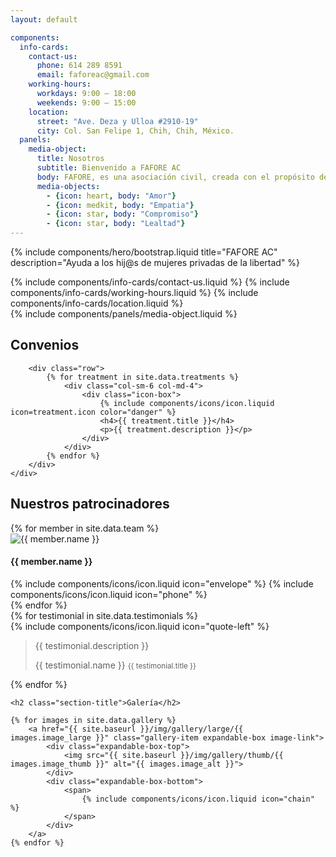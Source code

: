 ```yaml
---
layout: default

components:
  info-cards:
    contact-us:
      phone: 614 289 8591
      email: faforeac@gmail.com
    working-hours:
      workdays: 9:00 – 18:00
      weekends: 9:00 – 15:00
    location:
      street: "Ave. Deza y Ulloa #2910-19"
      city: Col. San Felipe 1, Chih, Chih, México.
  panels:
    media-object:
      title: Nosotros
      subtitle: Bienvenido a FAFORE AC
      body: FAFORE, es una asociación civil, creada con el propósito de brindar las herramientas necesarias,  para que las niñas, niños y adolescentes, hij@s de mujeres privadas de la libertad, puedan enfrentar las adversidades que se les presentan día a día, obstaculizando su desarrollo, al no contar con uno de los pilares fundamentales en su  vida, su MADRE.
      media-objects:
        - {icon: heart, body: "Amor"}
        - {icon: medkit, body: "Empatia"}
        - {icon: star, body: "Compromiso"}
        - {icon: star, body: "Lealtad"}
---
```

{% include components/hero/bootstrap.liquid 
   title="FAFORE AC"
   description="Ayuda a los hij@s de mujeres privadas de la libertad"
%}

<div class="three-shade-col">
  {% include components/info-cards/contact-us.liquid %}
  {% include components/info-cards/working-hours.liquid %}
  {% include components/info-cards/location.liquid %}
</div>

<div id="nosotros" class="about">
  <div class="container-fluid">
    {% include components/panels/media-object.liquid %}
  </div>
</div>

<!-- Start Treatments -->
<div id="convenios" class="treatments">
    <div class="container-fluid">
        <h2 class="section-title">Convenios</h2>

        <div class="row">
            {% for treatment in site.data.treatments %}
                <div class="col-sm-6 col-md-4">
                    <div class="icon-box">
                        {% include components/icons/icon.liquid icon=treatment.icon color="danger" %}
                        <h4>{{ treatment.title }}</h4>
                        <p>{{ treatment.description }}</p>
                    </div>
                </div>
            {% endfor %}
        </div>
    </div>
</div>
<!-- End Treatments -->

<!-- Start Our team -->
<div id="patrocinadores" class="team"> 
    <h2 class="section-title">Nuestros patrocinadores</h2> 
    <div id="team-carousel">
    {% for member in site.data.team %}
        <div class="expandable-box">
            <div class="expandable-box-top">
                <img src="{{ member.name | slugify | prepend: '/assets/components/carousels/' | append: '.jpg' | relative_url }}" alt="{{ member.name }}">
                <h4>{{ member.name }}</h4>
            </div>
            <div class="expandable-box-bottom">
                <span data-toggle="tooltip" data-placement="bottom" title="{{ member.email }}">
                    {% include components/icons/icon.liquid icon="envelope" %}
                </span>
                <span data-toggle="tooltip" data-placement="bottom" title="{{ member.phone }}">
                    {% include components/icons/icon.liquid icon="phone" %}
                </span>
            </div>
        </div>
    {% endfor %}
    </div>
</div>
<!-- End Our team -->

<!-- Start Testimonials -->
<div id="testimonios" class="testimonials parallax" style="background-image: url('{{ site.baseurl }}/img/{{ site.testimonials.testimonials_img }}');">
    <div class="overlay-container">
        <div class="overlay"></div>
        <div class="container-fluid">
            <div id="testimonial-carousel">
                {% for testimonial in site.data.testimonials %}
                    <div class="testimonial-item">
                        {% include components/icons/icon.liquid icon="quote-left" %}
                        <blockquote>
                            <p>{{ testimonial.description }}</p>
                            <footer>
                                {{ testimonial.name }}
                                <small>{{ testimonial.title }}</small>
                            </footer>
                        </blockquote>
                    </div>
                {% endfor %}
            </div>
        </div>
    </div>
</div>
<!-- End Testimonials -->

<!-- Start Gallery -->
<div id="galeria" class="gallery">
        
    <h2 class="section-title">Galería</h2>

    {% for images in site.data.gallery %}
        <a href="{{ site.baseurl }}/img/gallery/large/{{ images.image_large }}" class="gallery-item expandable-box image-link">
            <div class="expandable-box-top">
                <img src="{{ site.baseurl }}/img/gallery/thumb/{{ images.image_thumb }}" alt="{{ images.image_alt }}">
            </div>
            <div class="expandable-box-bottom">
                <span>
                    {% include components/icons/icon.liquid icon="chain" %}
                </span>
            </div>
        </a>
    {% endfor %}

</div>
<!-- End Gallery -->

<!-- Start Map -->
<div id="localizanos" class="map" data-zoom="{{ site.map.zoom }}" data-address="{{ site.map.address }}" data-address-details="<img src='{{ site.map.address_details }}'>"></div>
<!-- End Map -->
